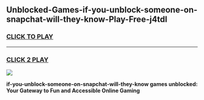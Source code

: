 
## Unblocked-Games-if-you-unblock-someone-on-snapchat-will-they-know-Play-Free-j4tdl
<h3>
<a href="https://premium76.site?title=if-you-unblock-someone-on-snapchat-will-they-know&ref=21A">CLICK TO PLAY</a></h3>
<hr>

<h3>
<a href="https://premium76.site?title=if-you-unblock-someone-on-snapchat-will-they-know&ref=21A">CLICK 2 PLAY</a>
  
</h3>

<a href="https://premium76.site?title=if-you-unblock-someone-on-snapchat-will-they-know&ref=21A"><img src="https://clearcache.store/games.png"></a>


**if-you-unblock-someone-on-snapchat-will-they-know games unblocked: Your Gateway to Fun and Accessible Online Gaming**
